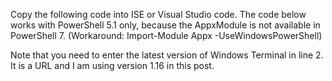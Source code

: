 Copy the following code into ISE or Visual Studio code. The code below works with PowerShell 5.1 only, because the AppxModule is not available in PowerShell 7. (Workaround: Import-Module Appx -UseWindowsPowerShell)

Note that you need to enter the latest version of Windows Terminal in line 2. It is a URL and I am using version 1.16 in this post.